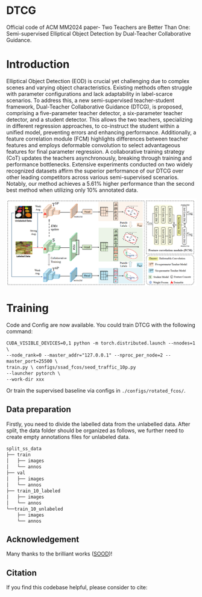 # DTCG
Official code of ACM MM2024 paper- Two Teachers are Better Than One: Semi-supervised Elliptical Object Detection by Dual-Teacher Collaborative Guidance.

# Introduction
Elliptical Object Detection (EOD) is crucial yet challenging due to complex scenes and varying object characteristics. Existing methods often struggle with parameter configurations and lack adaptability in label-scarce scenarios. To address this, a new semi-supervised teacher-student framework, Dual-Teacher Collaborative Guidance (DTCG), is proposed, comprising a five-parameter teacher detector, a six-parameter teacher detector, and a student detector. This allows the two teachers, specializing in different regression approaches, to co-instruct the student within a unified model, preventing errors and enhancing performance. Additionally, a feature correlation module (FCM) highlights differences between teacher features and employs deformable convolution to select advantageous features for final parameter regression. A collaborative training strategy (CoT) updates the teachers asynchronously, breaking through training and performance bottlenecks. Extensive experiments conducted on two widely recognized datasets affirm the superior performance of our DTCG over other leading competitors across various semi-supervised scenarios. Notably, our method achieves a 5.61% higher performance than the second best method when utilizing only 10% annotated data.

![intro](figs/pipeline.png)


# Training
Code and Config are now available. You could train DTCG with the following command:
```
CUDA_VISIBLE_DEVICES=0,1 python -m torch.distributed.launch --nnodes=1 \
--node_rank=0 --master_addr="127.0.0.1" --nproc_per_node=2 --master_port=25500 \
train.py \ configs/ssad_fcos/seod_traffic_10p.py
--launcher pytorch \
--work-dir xxx
```
Or train the supervised baseline via configs in `./configs/rotated_fcos/`.

## Data preparation
Firstly, you need to divide the labelled data from the unlabelled data. After split, the data folder should be organized as follows, we further need to create empty annotations files for unlabeled data.
```
split_ss_data
├── train
│   ├── images
│   └── annos
├── val
│   ├── images
│   └── annos
├── train_10_labeled
│   ├── images
│   └── annos
└──train_10_unlabeled
    ├── images
    └── annos
```



## Acknowledgement
Many thanks to the brilliant works ([SOOD]( https://github.com/HamPerdredes/SOOD))!


## Citation

If you find this codebase helpful, please consider to cite:

```

```
